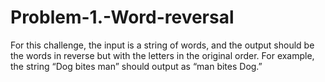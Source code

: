 # Problem-1.-Word-reversal
For this challenge, the input is a string of words, and the output should be the words in reverse but with the letters in the original order. For example, the string “Dog bites man” should output as “man bites Dog.”
